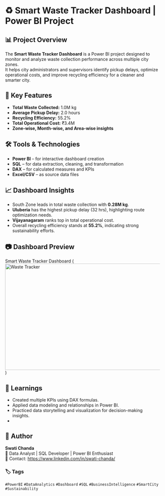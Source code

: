# ♻️ Smart Waste Tracker Dashboard | Power BI Project

## 📊 Project Overview
The **Smart Waste Tracker Dashboard** is a Power BI project designed to monitor and analyze waste collection performance across multiple city zones.  
It helps city administrators and supervisors identify pickup delays, optimize operational costs, and improve recycling efficiency for a cleaner and smarter city.

## 🚀 Key Features
- **Total Waste Collected:** 1.0M kg  
- **Average Pickup Delay:** 2.0 hours  
- **Recycling Efficiency:** 55.2%  
- **Total Operational Cost:** ₹3.4M  
- **Zone-wise, Month-wise, and Area-wise insights**  

## 🛠 Tools & Technologies
- **Power BI** – for interactive dashboard creation  
- **SQL** – for data extraction, cleaning, and transformation  
- **DAX** – for calculated measures and KPIs  
- **Excel/CSV** – as source data files  

## 📈 Dashboard Insights
- South Zone leads in total waste collection with **0.28M kg**.  
- **Uluberia** has the highest pickup delay (32 hrs), highlighting route optimization needs.  
- **Vijayanagaram** ranks top in total operational cost.  
- Overall recycling efficiency stands at **55.2%**, indicating strong sustainability efforts.  

## 📷 Dashboard Preview
Smart Waste Tracker Dashboard (<img width="617" height="346" alt="Waste Tracker" src="https://github.com/user-attachments/assets/2e8966c4-164c-4bdd-8e4b-b3dc1988a340" />)

## 🎯 Learnings
- Created multiple KPIs using DAX formulas.  
- Applied data modeling and relationships in Power BI.  
- Practiced data storytelling and visualization for decision-making insights.
- 
## 🧠 Author
**Swati Chanda**  
💼 Data Analyst | SQL Developer | Power BI Enthusiast  
📧 Contact: https://www.linkedin.com/in/swati-chanda/

### 🏷 Tags
`#PowerBI` `#DataAnalytics` `#Dashboard` `#SQL` `#BusinessIntelligence` `#SmartCity` `#Sustainability`
